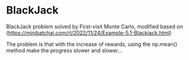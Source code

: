 # BlackJack
BlackJack problem solved by First-visit Monte Carlo, modified based on (https://minibatchai.com/rl/2022/11/24/Example-5.1-Blackjack.html)

The problem is that with the increase of rewards, using the np.mean() method make the progress slower and slower... 
